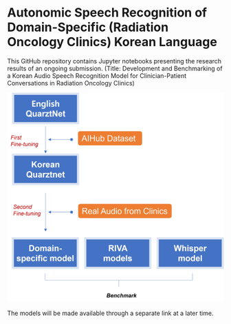 # Autonomic Speech Recognition of Domain-Specific (Radiation Oncology Clinics) Korean Language 
This GitHub repository contains Jupyter notebooks presenting the research results of an ongoing submission.
(Title: Development and Benchmarking of a Korean Audio Speech Recognition Model for Clinician-Patient Conversations in Radiation Oncology Clinics)

<img src="./readme.png">





The models will be made available through a separate link at a later time.

